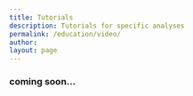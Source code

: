 ```yaml
---
title: Tutorials
description: Tutorials for specific analyses
permalink: /education/video/
author:
layout: page
---
```


### coming soon...

<!--
## Getting started material for authors.
(please remove after writing the article)

* For examples of formatting in markdown see [this page](/theme/)
* To add photos
  1. place them in the `/assets/img/` directory
  2. place them on the page using this tag:

  ```markdown
  ![](/assets/img/example_pic.jpg)
  ```

## Page specific instructions

Links to  training videos related to SCINet. Jill Lake has said that video can be uploaded to the arsnet ftp server https://ftp.arsnet.usda.gov/home.html. After uploading  notify her to receive links.
-->
